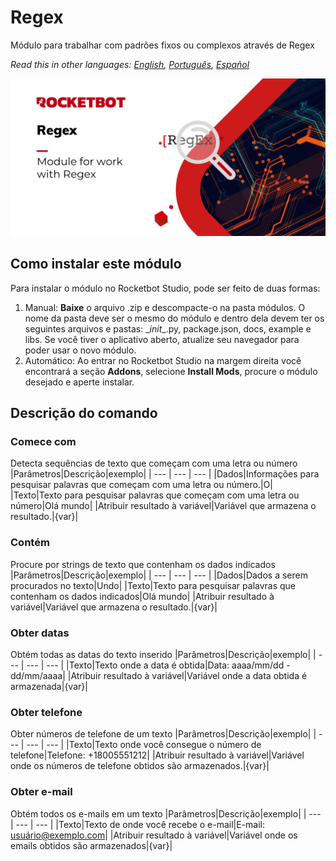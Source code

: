 



# Regex
  
Módulo para trabalhar com padrões fixos ou complexos através de Regex  

*Read this in other languages: [English](Manual_regex.md), [Português](Manual_regex.pr.md), [Español](Manual_regex.es.md)*

![banner](imgs\Banner_Regex.jpg)

## Como instalar este módulo
  
Para instalar o módulo no Rocketbot Studio, pode ser feito de duas formas:
1. Manual: __Baixe__ o arquivo .zip e descompacte-o na pasta módulos. O nome da pasta deve ser o mesmo do módulo e dentro dela devem ter os seguintes arquivos e pastas: \__init__.py, package.json, docs, example e libs. Se você tiver o aplicativo aberto, atualize seu navegador para poder usar o novo módulo.
2. Automático: Ao entrar no Rocketbot Studio na margem direita você encontrará a seção **Addons**, selecione **Install Mods**, procure o módulo desejado e aperte instalar.  


## Descrição do comando

### Comece com
  
Detecta sequências de texto que começam com uma letra ou número
|Parâmetros|Descrição|exemplo|
| --- | --- | --- |
|Dados|Informações para pesquisar palavras que começam com uma letra ou número.|O|
|Texto|Texto para pesquisar palavras que começam com uma letra ou número|Olá mundo|
|Atribuir resultado à variável|Variável que armazena o resultado.|{var}|

### Contém 
  
Procure por strings de texto que contenham os dados indicados
|Parâmetros|Descrição|exemplo|
| --- | --- | --- |
|Dados|Dados a serem procurados no texto|Undo|
|Texto|Texto para pesquisar palavras que contenham os dados indicados|Olá mundo|
|Atribuir resultado à variável|Variável que armazena o resultado.|{var}|

### Obter datas
  
Obtém todas as datas do texto inserido
|Parâmetros|Descrição|exemplo|
| --- | --- | --- |
|Texto|Texto onde a data é obtida|Data: aaaa/mm/dd - dd/mm/aaaa|
|Atribuir resultado à variável|Variável onde a data obtida é armazenada|{var}|

### Obter telefone
  
Obter números de telefone de um texto
|Parâmetros|Descrição|exemplo|
| --- | --- | --- |
|Texto|Texto onde você consegue o número de telefone|Telefone: +18005551212|
|Atribuir resultado à variável|Variável onde os números de telefone obtidos são armazenados.|{var}|

### Obter e-mail
  
Obtém todos os e-mails em um texto
|Parâmetros|Descrição|exemplo|
| --- | --- | --- |
|Texto|Texto de onde você recebe o e-mail|E-mail: usuário@exemplo.com|
|Atribuir resultado à variável|Variável onde os emails obtidos são armazenados|{var}|
